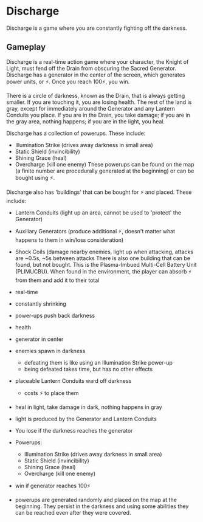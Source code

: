 # Discharge
Discharge is a game where you are constantly fighting off the darkness.

## Gameplay
Discharge is a real-time action game where your character, the Knight of Light, must fend off the Drain from obscuring the Sacred Generator. Discharge has a generator in the center of the screen, which generates power units, or ⚡. Once you reach 100⚡, you win.

There is a circle of darkness, known as the Drain, that is always getting smaller. If you are touching it, you are losing health. The rest of the land is gray, except for immediately around the Generator and any Lantern Conduits you place. If you are in the Drain, you take damage; if you are in the gray area, nothing happens; if you are in the light, you heal.

Discharge has a collection of powerups. These include:
- Illumination Strike (drives away darkness in small area)
- Static Shield (invincibility)
- Shining Grace (heal)
- Overcharge (kill one enemy)
These powerups can be found on the map (a finite number are procedurally generated at the beginning) or can be bought using ⚡.

Discharge also has 'buildings' that can be bought for ⚡ and placed. These include:
- Lantern Conduits (light up an area, cannot be used to 'protect' the Generator)
- Auxiliary Generators (produce additional ⚡, doesn't matter what happens to them in win/loss consideration)
- Shock Coils (damage nearby enemies, light up when attacking, attacks are ~0.5s, ~5s between attacks
There is also one building that can be found, but not bought. This is the Plasma-Imbued Multi-Cell Battery Unit (PLIMUCBU). When found in the environment, the player can absorb ⚡ from them and add it to their total

- real-time
- constantly shrinking
- power-ups push back darkness
- health
- generator in center
- enemies spawn in darkness
  - defeating them is like using an Illumination Strike power-up
  - being defeated takes time, but has no other effects
- placeable Lantern Conduits ward off darkness
  - costs ⚡ to place them
- heal in light, take damage in dark, nothing happens in gray
- light is produced by the Generator and Lantern Conduits
- You lose if the darkness reaches the generator
- Powerups:
  - Illumination Strike (drives away darkness in small area)
  - Static Shield (invincibility)
  - Shining Grace (heal)
  - Overcharge (kill one enemy)
- win if generator reaches 100⚡
- powerups are generated randomly and placed on the map at the beginning. They persist in the darkness and using some abilities they can be reached even after they were covered.